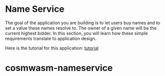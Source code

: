 # Name Service

The goal of the application you are building is to let users buy names and to set a value these names resolve to.
The owner of a given name will be the current highest bidder. In this section, you will learn how these simple
 requirements translate to application design.

Here is the tutorial for this application: [tutorial](https://docs.cosmwasm.com/tutorials/name-service/intro)
# cosmwasm-nameservice
